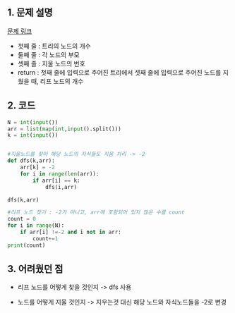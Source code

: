 ## 1. 문제 설명

[문제 링크](https://www.acmicpc.net/problem/1068)

- 첫째 줄 : 트리의 노드의 개수
- 둘째 줄 : 각 노드의 부모
- 셋째 줄 : 지울 노드의 번호
- return : 첫째 줄에 입력으로 주어진 트리에서 셋째 줄에 입력으로 주어진 노드를 지웠을 때, 리프 노드의 개수

## 2. 코드

```python
N = int(input())
arr = list(map(int,input().split()))
k = int(input())


#지울노드를 찾아 해당 노드의 자식들도 지움 처리 -> -2
def dfs(k,arr):
    arr[k] = -2
    for i in range(len(arr)):
        if arr[i] == k:
            dfs(i,arr)

dfs(k,arr)

#리프 노드 찾기 : -2가 아니고, arr에 포함되어 있지 않은 수를 count
count = 0
for i in range(N):
    if arr[i] !=-2 and i not in arr:
        count+=1
print(count)

```

## 3. 어려웠던 점

- 리프 노드를 어떻게 찾을 것인지 -> dfs 사용

- 노드를 어떻게 지울 것인지 -> 지우는것 대신 해당 노드와 자식노드들을 -2로 변경
